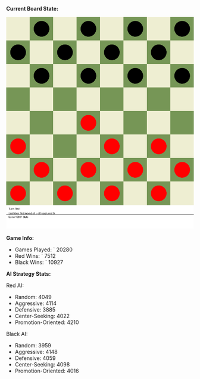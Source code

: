 
**Current Board State:**  
<!-- START_GIF -->
![Checkers Game](./checkers_game.gif)
<!-- END_GIF -->

**Game Info:**  
- Games Played: `<!-- GAMES_PLAYED --> 20280
- Red Wins: `<!-- RED_WINS --> 7512
- Black Wins: `<!-- BLACK_WINS --> 10927

<!-- AI_STATS -->
**AI Strategy Stats:**

Red AI:
- Random: 4049
- Aggressive: 4114
- Defensive: 3885
- Center-Seeking: 4022
- Promotion-Oriented: 4210

Black AI:
- Random: 3959
- Aggressive: 4148
- Defensive: 4059
- Center-Seeking: 4098
- Promotion-Oriented: 4016
